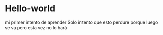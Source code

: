 # Hello-world
mi primer intento de aprender
Solo intento que esto perdure porque luego se va pero esta vez no lo hará 
